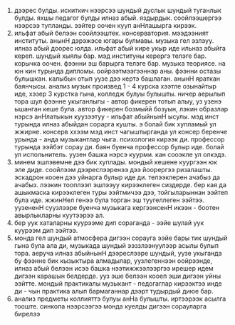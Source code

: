 1. дээрес булды. искиткич нээрсээ шундый дуслык шундый туганлык булды. яхшы педагог булды илназ абый. яздырдык. соойлээшергээ нээрсээ тупланды. ээйтер оочен кууп анНлашырга кирээк. 
2. ильфат абый белээн соойлээштек. консерватория. мээдээният институты. анынН дэрэжэсе югары булмавы. музыка гел эзлэуу. илназ абый доорес юлда. ильфат абый кире укыр иде ильназ абыйга кереп. шундый хыялы бар. мэд институны керергэ телэге бар. корычка оочен. фээнни эш барырга телэге бар. музыка теориясе. на юн кин турында дипломы. оойрээтмээгээннэр аны. фээнни остазы булышкан. калыбын отып уузе дээ кертэ башлаган. анынН яраткан баянчысы. анализ музык произвед 1 - 4 курска хээтле озынайтыр иде, хэзер 3 курстка гына, колледж булуы булышты. ничер аерылып тора шул фээнне укыганлыгы - автор фикерен тотып алыу, уз узенэ ышанган кеше була. автор фикерен бозмыйй бозуын, лэкин образлар нэрсэ анНлатыкын куузээтуу - ильфат абыйнынН ысулы. мэд инст турында илназ абыйдан сорарга кушты. э болай бик хупламый ул жжирне. консерв ххээм мэд инст чагыштырганда ул консер беренче урында - анда музыкантлар чыга. психология кирээк ди. профессор турында ээйбэт сорау ди. баян буенча профессор булыр иде. болай ул испольнитель. уузен башка нэрсэ куурми. кан сооэкле ул олкэдэ. 
3. минем эшлэвемне дээ бик хуплады. мондый кешене куургээн юк эле диде. соойлээм дээреслээренээ дээ йоорергээ ризалашты. эскадрон кооен дээ уйнарга булыр иде ди. телээклерен ачабыз да ачабыз. лээкин тооплээп эшлээуу кирээклеген сиздерде. бер кая да ашыкмаска кирээклеген туры ээйтмичээ дээ, тойгыларыннан ээйтеп була иде. жжинНел генээ була торган эш туугеллеген ээйтээ. уузененН суузлээре буенча музыкага кергээнсенН икээн - боотен авырлыкларны куутээрээ ал.
4. бер уук хаталарны куурээме дип сораганда - ээйе шулай уук куурээм дип ээйтээ. 
5. монда гел шундый атмосфера дигээн сорауга ээйе бары тик шундый гына була ала ди, музыкада шундый ээззлээнуулээр асылы булып тора. аеруча илназ абыйнынН дээреслээре шундый, уузе укыганда бу фээнне бик кызыктыра алмадылар, уузлегеннээн оойрээнде, илназ абый белээн исээ башка нээтижжээлээргээ ирешер идем дигээн карашын белдерде. ууз эше белээн кооеп эши дигээн уйны ээйтте. мондый практикалы музыкант - педогаглар кирээктээ инде ди - чын практика алып бармаганнар дээрт тудырдый диюе бар.
6. анализ предметы коллияттэ булуы анНа булышты. иртээрээк асылга тооште. синкопа нээрсээгээ монда куелды дигээн сорауларга бирелээ